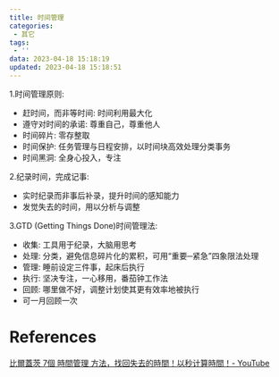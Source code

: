 ```yaml
---
title: 时间管理
categories:
 - 其它
tags:
 - ''
data: 2023-04-18 15:18:19
updated: 2023-04-18 15:18:51
---
```

1.时间管理原则:

* 赶时间，而非等时间: 时间利用最大化
* 遵守对时间的承诺: 尊重自己，尊重他人
* 时间碎片: 零存整取
* 时间保护: 任务管理与日程安排，以时间块高效处理分类事务
* 时间黑洞: 全身心投入，专注

2.纪录时间，完成记事:

* 实时纪录而非事后补录，提升时间的感知能力
* 发觉失去的时间，用以分析与调整

3.GTD (Getting Things Done)时间管理法:

* 收集: 工具用于纪录，大脑用思考
* 处理: 分类，避免信息碎片化的累积，可用“重要─紧急”四象限法处理
* 管理: 睡前设定三件事，起床后执行
* 执行: 坚决专注，一心移用，番茄钟工作法
* 回顾: 哪里做不好，调整计划使其更有效率地被执行
* 可一月回顾一次

# References

[比爾蓋茨 7個 時間管理 方法，找回失去的時間！以秒计算時間！- YouTube](https://www.youtube.com/watch?v=HeoqZY7Ub1w)

